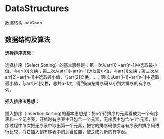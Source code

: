# DataStructures
数据结构LeetCode

## 数据结构及算法


#### 选择排序思想：
选择排序（Select Sorting）的基本思想是：第一次从arr[0]~arr[n-1]中选取最小值，与arr[0]交换；第二次从arr[1]~arr[n-1]选取最小值，与arr[1]交换；第三次从arr[2]~arr[n-1]中选取最小值，与arr[2]交换，...；第i次从arr[i-1]~arr[n-1]中选取最小值，与arr[i-1]交换，总共n-1次，得到ige按排序码从小到大排序的有序序列。
#### 插入排序法思想：
插入排序（Insertion Sorting)的基本思想是：把n个待排序的元素看成为一个有序表和一个无序表，开始时有序表中只包含一个元素，无序表中包含n-1个元素，排序过程中每次把无序表中取出第一个元素，把它的排序码依次与有序表的排序码进行比较，将它插入到有序表中的适当位置，使之成为新的有序表。
